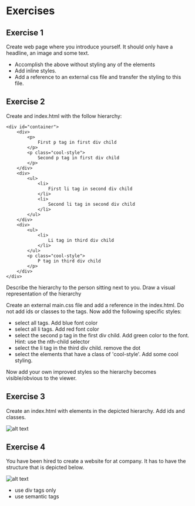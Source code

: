 
# Exercises

## Exercise 1
Create web page where you introduce yourself. It should only have a headline, an image and some text.

- Accomplish the above without styling any of the elements
- Add inline styles.
- Add a reference to an external css file and transfer the styling to this file.

## Exercise 2

Create and index.html with the follow hierarchy:

```
<div id="container">
    <div>
        <p>
            First p tag in first div child
        </p>
        <p class="cool-style">
            Second p tag in first div child
        </p>
    </div>
    <div>
        <ul>
            <li>
                First li tag in second div child
            </li>
            <li>
                Second li tag in second div child
            </li>
        </ul>
    </div>
    <div>
        <ul>
            <li>
                Li tag in third div child
            </li>
        </ul>
        <p class="cool-style">
            P tag in third div child
        </p>
    </div>
</div>

```
Describe the hierarchy to the person sitting next to you. Draw a visual representation of the hierarchy

Create an external main.css file and add a reference in the index.html.
Do not add ids or classes to the tags. Now add the following specific styles:

- select all tags. Add blue font color
- select all li tags. Add red font color
- select the second p tag in the first div child. Add green color to the font. Hint: use the nth-child selector 
- select the li tag in the third div child. remove the dot
- select the elements that have a class of 'cool-style'. Add some cool styling. 


Now add your own improved styles so the hierarchy becomes visible/obvious to the viewer.

## Exercise 3

Create an index.html with elements in the depicted hierarchy. Add ids and classes.

![alt text](https://github.com/senner007/temp/blob/master/Hierarchy-1.png "Logo Title Text 1")


## Exercise 4

You have been hired to create a website for at company. It has to have the structure that is depicted below. 

![alt text](https://github.com/senner007/temp/blob/master/img_sem_elements.png "Logo Title Text 1")

- use div tags only
- use semantic tags
